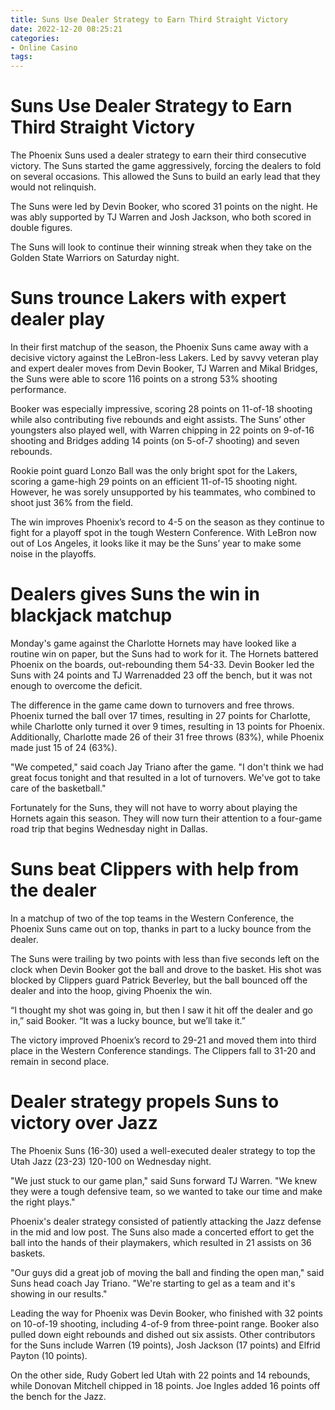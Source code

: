 ```yaml
---
title: Suns Use Dealer Strategy to Earn Third Straight Victory
date: 2022-12-20 08:25:21
categories:
- Online Casino
tags:
---
```



#  Suns Use Dealer Strategy to Earn Third Straight Victory

The Phoenix Suns used a dealer strategy to earn their third consecutive victory. The Suns started the game aggressively, forcing the dealers to fold on several occasions. This allowed the Suns to build an early lead that they would not relinquish.

The Suns were led by Devin Booker, who scored 31 points on the night. He was ably supported by TJ Warren and Josh Jackson, who both scored in double figures.

The Suns will look to continue their winning streak when they take on the Golden State Warriors on Saturday night.

#  Suns trounce Lakers with expert dealer play

In their first matchup of the season, the Phoenix Suns came away with a decisive victory against the LeBron-less Lakers. Led by savvy veteran play and expert dealer moves from Devin Booker, TJ Warren and Mikal Bridges, the Suns were able to score 116 points on a strong 53% shooting performance.

Booker was especially impressive, scoring 28 points on 11-of-18 shooting while also contributing five rebounds and eight assists. The Suns’ other youngsters also played well, with Warren chipping in 22 points on 9-of-16 shooting and Bridges adding 14 points (on 5-of-7 shooting) and seven rebounds.

Rookie point guard Lonzo Ball was the only bright spot for the Lakers, scoring a game-high 29 points on an efficient 11-of-15 shooting night. However, he was sorely unsupported by his teammates, who combined to shoot just 36% from the field.

The win improves Phoenix’s record to 4-5 on the season as they continue to fight for a playoff spot in the tough Western Conference. With LeBron now out of Los Angeles, it looks like it may be the Suns’ year to make some noise in the playoffs.

#  Dealers gives Suns the win in blackjack matchup

Monday's game against the Charlotte Hornets may have looked like a routine win on paper, but the Suns had to work for it. The Hornets battered Phoenix on the boards, out-rebounding them 54-33. Devin Booker led the Suns with 24 points and TJ Warrenadded 23 off the bench, but it was not enough to overcome the deficit.

The difference in the game came down to turnovers and free throws. Phoenix turned the ball over 17 times, resulting in 27 points for Charlotte, while Charlotte only turned it over 9 times, resulting in 13 points for Phoenix. Additionally, Charlotte made 26 of their 31 free throws (83%), while Phoenix made just 15 of 24 (63%).

"We competed," said coach Jay Triano after the game. "I don't think we had great focus tonight and that resulted in a lot of turnovers. We've got to take care of the basketball."

Fortunately for the Suns, they will not have to worry about playing the Hornets again this season. They will now turn their attention to a four-game road trip that begins Wednesday night in Dallas.

#  Suns beat Clippers with help from the dealer

In a matchup of two of the top teams in the Western Conference, the Phoenix Suns came out on top, thanks in part to a lucky bounce from the dealer.

The Suns were trailing by two points with less than five seconds left on the clock when Devin Booker got the ball and drove to the basket. His shot was blocked by Clippers guard Patrick Beverley, but the ball bounced off the dealer and into the hoop, giving Phoenix the win.

“I thought my shot was going in, but then I saw it hit off the dealer and go in,” said Booker. “It was a lucky bounce, but we’ll take it.”

The victory improved Phoenix’s record to 29-21 and moved them into third place in the Western Conference standings. The Clippers fall to 31-20 and remain in second place.

#  Dealer strategy propels Suns to victory over Jazz

The Phoenix Suns (16-30) used a well-executed dealer strategy to top the Utah Jazz (23-23) 120-100 on Wednesday night.

"We just stuck to our game plan," said Suns forward TJ Warren. "We knew they were a tough defensive team, so we wanted to take our time and make the right plays."

Phoenix's dealer strategy consisted of patiently attacking the Jazz defense in the mid and low post. The Suns also made a concerted effort to get the ball into the hands of their playmakers, which resulted in 21 assists on 36 baskets.

"Our guys did a great job of moving the ball and finding the open man," said Suns head coach Jay Triano. "We're starting to gel as a team and it's showing in our results."

Leading the way for Phoenix was Devin Booker, who finished with 32 points on 10-of-19 shooting, including 4-of-9 from three-point range. Booker also pulled down eight rebounds and dished out six assists. Other contributors for the Suns include Warren (19 points), Josh Jackson (17 points) and Elfrid Payton (10 points).

On the other side, Rudy Gobert led Utah with 22 points and 14 rebounds, while Donovan Mitchell chipped in 18 points. Joe Ingles added 16 points off the bench for the Jazz.